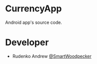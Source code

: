 # CurrencyApp

Android app's source code.

# Developer
 * Rudenko Andrew [@SmartWoodpecker](https://github.com/SmartWoodpecker)
